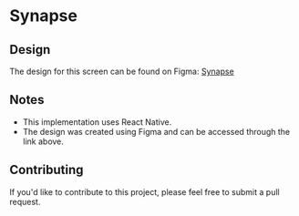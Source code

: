 # Synapse

## Design

  The design for this screen can be found on Figma: [Synapse](https://www.figma.com/design/fPA0UbblWclAknMCnvKnW3/Synapse?node-id=0-1&node-type=canvas&t=KnCuRpGdlgrcJ81B-0)

## Notes

- This implementation uses React Native.
- The design was created using Figma and can be accessed through the link above.

## Contributing

If you'd like to contribute to this project, please feel free to submit a pull request.

